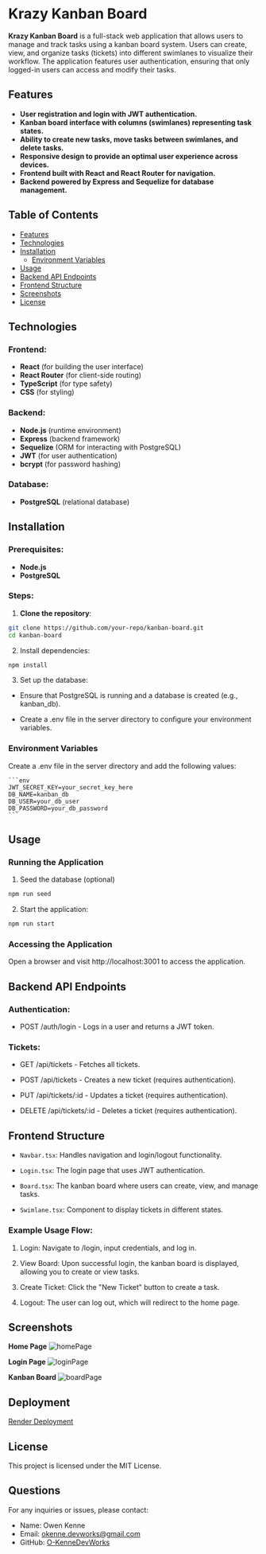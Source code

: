 # Krazy Kanban Board

**Krazy Kanban Board** is a full-stack web application that allows users to manage and track tasks using a kanban board system. Users can create, view, and organize tasks (tickets) into different swimlanes to visualize their workflow. The application features user authentication, ensuring that only logged-in users can access and modify their tasks.

## Features
- **User registration and login with JWT authentication.**
- **Kanban board interface with columns (swimlanes) representing task states.**
- **Ability to create new tasks, move tasks between swimlanes, and delete tasks.**
- **Responsive design to provide an optimal user experience across devices.**
- **Frontend built with React and React Router for navigation.**
- **Backend powered by Express and Sequelize for database management.**

## Table of Contents
- [Features](#features)
- [Technologies](#technologies)
- [Installation](#installation)
    - [Environment Variables](#environment-variables)
- [Usage](#usage)
- [Backend API Endpoints](#backend-api-endpoints)
- [Frontend Structure](#frontend-structure)
- [Screenshots](#screenshots)
- [License](#license)

## Technologies

### Frontend:
- **React** (for building the user interface)
- **React Router** (for client-side routing)
- **TypeScript** (for type safety)
- **CSS** (for styling)

### Backend:
- **Node.js** (runtime environment)
- **Express** (backend framework)
- **Sequelize** (ORM for interacting with PostgreSQL)
- **JWT** (for user authentication)
- **bcrypt** (for password hashing)

### Database:
- **PostgreSQL** (relational database)

## Installation

### Prerequisites:
- **Node.js**
- **PostgreSQL**

### Steps:

1. **Clone the repository**:
```bash
git clone https://github.com/your-repo/kanban-board.git
cd kanban-board
```

2. Install dependencies:

```bash
npm install
```

3. Set up the database:

- Ensure that PostgreSQL is running and a database is created (e.g., kanban_db).

- Create a .env file in the server directory to configure your environment variables.

### Environment Variables
Create a .env file in the server directory and add the following values:

    ```env
    JWT_SECRET_KEY=your_secret_key_here
    DB_NAME=kanban_db
    DB_USER=your_db_user
    DB_PASSWORD=your_db_password
    ```

## Usage
### Running the Application

1. Seed the database (optional)

```bash
npm run seed
```

2. Start the application:

```bash
npm run start
```

### Accessing the Application
Open a browser and visit http://localhost:3001 to access the application.

## Backend API Endpoints
### Authentication:
- POST /auth/login - Logs in a user and returns a JWT token.

### Tickets:

- GET /api/tickets - Fetches all tickets.
- POST /api/tickets - Creates a new ticket (requires authentication).

- PUT /api/tickets/:id - Updates a ticket (requires authentication).

- DELETE /api/tickets/:id - Deletes a ticket (requires authentication).

## Frontend Structure
- ```Navbar.tsx```: Handles navigation and login/logout functionality.

- ```Login.tsx```: The login page that uses JWT authentication.

- ```Board.tsx```: The kanban board where users can create, view, and manage tasks.

- ```Swimlane.tsx```: Component to display tickets in different states.

### Example Usage Flow:
1. Login: Navigate to /login, input credentials, and log in.

2. View Board: Upon successful login, the kanban board is displayed, allowing you to create or view tasks.

3. Create Ticket: Click the "New Ticket" button to create a task.

4. Logout: The user can log out, which will redirect to the home page.

## Screenshots

**Home Page**
![homePage](./public//KanbanHome.png)

**Login Page**
![loginPage](./public/KanbanLogin.png)

**Kanban Board**
![boardPage](./public/KanbanBoard.png)

## Deployment

[Render Deployment](https://kanban-board-30w0.onrender.com/)

## License
This project is licensed under the MIT License.

## Questions
For any inquiries or issues, please contact:

- Name: Owen Kenne
- Email: <okenne.devworks@gmail.com>
- GitHub: [O-KenneDevWorks](https://github.com/O-KenneDevWorks/)
